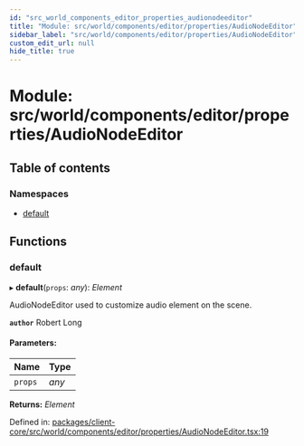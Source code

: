 ```yaml
---
id: "src_world_components_editor_properties_audionodeeditor"
title: "Module: src/world/components/editor/properties/AudioNodeEditor"
sidebar_label: "src/world/components/editor/properties/AudioNodeEditor"
custom_edit_url: null
hide_title: true
---
```


# Module: src/world/components/editor/properties/AudioNodeEditor

## Table of contents

### Namespaces

- [default](src_world_components_editor_properties_audionodeeditor.default.md)

## Functions

### default

▸ **default**(`props`: *any*): *Element*

AudioNodeEditor used to customize audio element on the scene.

**`author`** Robert Long

#### Parameters:

Name | Type |
:------ | :------ |
`props` | *any* |

**Returns:** *Element*

Defined in: [packages/client-core/src/world/components/editor/properties/AudioNodeEditor.tsx:19](https://github.com/xr3ngine/xr3ngine/blob/716a06460/packages/client-core/src/world/components/editor/properties/AudioNodeEditor.tsx#L19)
